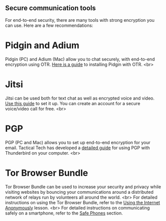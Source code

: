 
## Secure communication tools

For end-to-end security, there are many tools with strong encryption you can use. Here are a few recommendations:

# Pidgin and Adium
Pidgin (PC) and Adium (Mac) allow you to chat securely, with end-to-end encryption using OTR. [Here is a guide](https://securityinabox.org/en/guide/pidgin/windows) to installing Pidgin with OTR.
&lt;br&gt;
# Jitsi
Jitsi can be used both for text chat as well as encrypted voice and video. [Use this guide](https://securityinabox.org/en/guide/jitsi/windows) to set it up. You can create an account for a secure voice/video call for free.
&lt;br&gt;
# PGP
PGP (PC and Mac) allows you to set up end-to-end encryption for your email. Tactical Tech has developed a [detailed guide](https://securityinabox.org/en/guide/thunderbird/windows) for using PGP with Thunderbird on your computer.
&lt;br&gt;
# Tor Browser Bundle
Tor Browser Bundle can be used to increase your security and privacy while visiting websites by bouncing your communications around a distributed network of relays run by volunteers all around the world.
&lt;br&gt;
For detailed instructions on using the Tor Browser Bundle, refer to the [Using the Internet Anonymously](en/topics/practice-5-internet-anonymity/index.html) lesson.
&lt;br&gt;
For detailed instructions on communicating safely on a smartphone, refer to the [Safe Phones](en/topics/practice-3-safe-phones/0-getting-started/1-intro.md) section.
